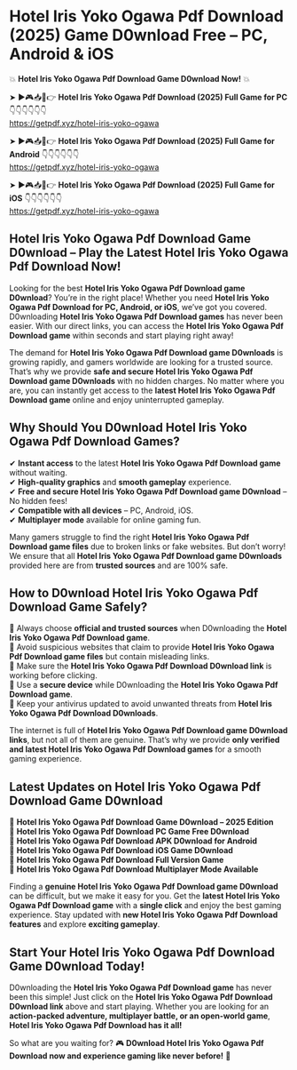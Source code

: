 # Hotel Iris Yoko Ogawa Pdf Download (2025) Game D0wnload Free – PC, Android & iOS

💥 **Hotel Iris Yoko Ogawa Pdf Download Game D0wnload Now!** 💥  

➤ ►🎮📥📱👉 **Hotel Iris Yoko Ogawa Pdf Download (2025) Full Game for PC** 👇👇👇👇👇👇  
https://getpdf.xyz/hotel-iris-yoko-ogawa  

➤ ►🎮📥📱👉 **Hotel Iris Yoko Ogawa Pdf Download (2025) Full Game for Android** 👇👇👇👇👇👇  
https://getpdf.xyz/hotel-iris-yoko-ogawa  

➤ ►🎮📥📱👉 **Hotel Iris Yoko Ogawa Pdf Download (2025) Full Game for iOS** 👇👇👇👇👇👇  
https://getpdf.xyz/hotel-iris-yoko-ogawa  

## Hotel Iris Yoko Ogawa Pdf Download Game D0wnload – Play the Latest Hotel Iris Yoko Ogawa Pdf Download Now!

Looking for the best **Hotel Iris Yoko Ogawa Pdf Download game D0wnload**? You’re in the right place! Whether you need **Hotel Iris Yoko Ogawa Pdf Download for PC, Android, or iOS**, we’ve got you covered. D0wnloading **Hotel Iris Yoko Ogawa Pdf Download games** has never been easier. With our direct links, you can access the **Hotel Iris Yoko Ogawa Pdf Download game** within seconds and start playing right away!  

The demand for **Hotel Iris Yoko Ogawa Pdf Download game D0wnloads** is growing rapidly, and gamers worldwide are looking for a trusted source. That’s why we provide **safe and secure Hotel Iris Yoko Ogawa Pdf Download game D0wnloads** with no hidden charges. No matter where you are, you can instantly get access to the **latest Hotel Iris Yoko Ogawa Pdf Download game** online and enjoy uninterrupted gameplay.  

## **Why Should You D0wnload Hotel Iris Yoko Ogawa Pdf Download Games?**  

✔ **Instant access** to the latest **Hotel Iris Yoko Ogawa Pdf Download game** without waiting.  
✔ **High-quality graphics** and **smooth gameplay** experience.  
✔ **Free and secure Hotel Iris Yoko Ogawa Pdf Download game D0wnload** – No hidden fees!  
✔ **Compatible with all devices** – PC, Android, iOS.  
✔ **Multiplayer mode** available for online gaming fun.  

Many gamers struggle to find the right **Hotel Iris Yoko Ogawa Pdf Download game files** due to broken links or fake websites. But don’t worry! We ensure that all **Hotel Iris Yoko Ogawa Pdf Download game D0wnloads** provided here are from **trusted sources** and are 100% safe.  

## **How to D0wnload Hotel Iris Yoko Ogawa Pdf Download Game Safely?**  

📌 Always choose **official and trusted sources** when D0wnloading the **Hotel Iris Yoko Ogawa Pdf Download game**.  
📌 Avoid suspicious websites that claim to provide **Hotel Iris Yoko Ogawa Pdf Download game files** but contain misleading links.  
📌 Make sure the **Hotel Iris Yoko Ogawa Pdf Download D0wnload link** is working before clicking.  
📌 Use a **secure device** while D0wnloading the **Hotel Iris Yoko Ogawa Pdf Download game**.  
📌 Keep your antivirus updated to avoid unwanted threats from **Hotel Iris Yoko Ogawa Pdf Download D0wnloads**.  

The internet is full of **Hotel Iris Yoko Ogawa Pdf Download game D0wnload links**, but not all of them are genuine. That’s why we provide **only verified and latest Hotel Iris Yoko Ogawa Pdf Download games** for a smooth gaming experience.  

## **Latest Updates on Hotel Iris Yoko Ogawa Pdf Download Game D0wnload**  

🔹 **Hotel Iris Yoko Ogawa Pdf Download Game D0wnload – 2025 Edition**  
🔹 **Hotel Iris Yoko Ogawa Pdf Download PC Game Free D0wnload**  
🔹 **Hotel Iris Yoko Ogawa Pdf Download APK D0wnload for Android**  
🔹 **Hotel Iris Yoko Ogawa Pdf Download iOS Game D0wnload**  
🔹 **Hotel Iris Yoko Ogawa Pdf Download Full Version Game**  
🔹 **Hotel Iris Yoko Ogawa Pdf Download Multiplayer Mode Available**  

Finding a **genuine Hotel Iris Yoko Ogawa Pdf Download game D0wnload** can be difficult, but we make it easy for you. Get the **latest Hotel Iris Yoko Ogawa Pdf Download game** with a **single click** and enjoy the best gaming experience. Stay updated with **new Hotel Iris Yoko Ogawa Pdf Download features** and explore **exciting gameplay**.  

## **Start Your Hotel Iris Yoko Ogawa Pdf Download Game D0wnload Today!**  

D0wnloading the **Hotel Iris Yoko Ogawa Pdf Download game** has never been this simple! Just click on the **Hotel Iris Yoko Ogawa Pdf Download D0wnload link** above and start playing. Whether you are looking for an **action-packed adventure, multiplayer battle, or an open-world game**, **Hotel Iris Yoko Ogawa Pdf Download has it all!**  

So what are you waiting for? 🎮 **D0wnload Hotel Iris Yoko Ogawa Pdf Download now and experience gaming like never before!** 🚀  